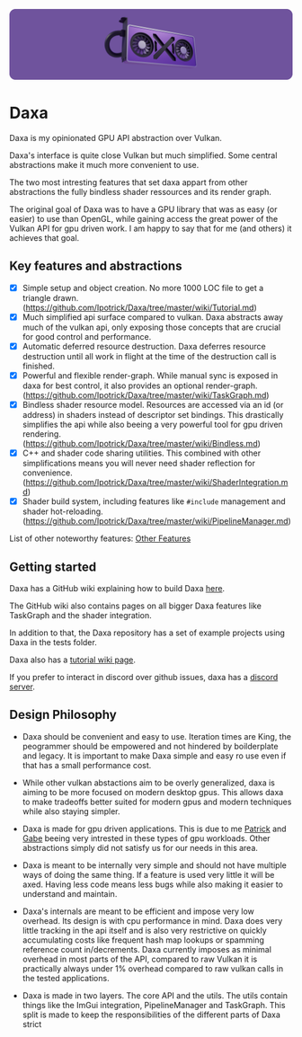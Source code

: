 <p align="center">
  <!-- <a href="https://github.com/Ipotrick/Daxa"> -->
    <img src="misc/daxa-logo.png" width="800" alt="Daxa logo">
  <!-- </a> -->
</p>

# Daxa

Daxa is my opinionated GPU API abstraction over Vulkan.

Daxa's interface is quite close Vulkan but much simplified. Some central abstractions make it much more convenient to use. 

The two most intresting features that set daxa appart from other abstractions the fully bindless shader ressources and its render graph.

The original goal of Daxa was to have a GPU library that was as easy (or easier) to use than OpenGL, while gaining access the great power of the Vulkan API for gpu driven work.
I am happy to say that for me (and others) it achieves that goal.

## Key features and abstractions
- [x] Simple setup and object creation. No more 1000 LOC file to get a triangle drawn. (https://github.com/Ipotrick/Daxa/tree/master/wiki/Tutorial.md)
- [x] Much simplified api surface compared to vulkan. Daxa abstracts away much of the vulkan api, only exposing those concepts that are crucial for good control and performance.
- [x] Automatic deferred resource destruction. Daxa deferres resource destruction until all work in flight at the time of the destruction call is finished.
- [x] Powerful and flexible render-graph. While manual sync is exposed in daxa for best control, it also provides an optional render-graph. (https://github.com/Ipotrick/Daxa/tree/master/wiki/TaskGraph.md)
- [x] Bindless shader resource model. Resources are accessed via an id (or address) in shaders instead of descriptor set bindings. This drastically simplifies the api while also beeing a very powerful tool for gpu driven rendering. (https://github.com/Ipotrick/Daxa/tree/master/wiki/Bindless.md)
- [x] C++ and shader code sharing utilities. This combined with other simplifications means you will never need shader reflection for convenience. (https://github.com/Ipotrick/Daxa/tree/master/wiki/ShaderIntegration.md)
- [x] Shader build system, including features like `#include` management and shader hot-reloading. (https://github.com/Ipotrick/Daxa/tree/master/wiki/PipelineManager.md)
      
List of other noteworthy features: [Other Features](https://github.com/Ipotrick/Daxa/tree/master/wiki/Features.md)

## Getting started

Daxa has a GitHub wiki explaining how to build Daxa [here](https://github.com/Ipotrick/Daxa/tree/master/wiki/Building).

The GitHub wiki also contains pages on all bigger Daxa features like TaskGraph and the shader integration.

In addition to that, the Daxa repository has a set of example projects using Daxa in the tests folder.

Daxa also has a [tutorial wiki page](https://github.com/Ipotrick/Daxa/tree/master/wiki/Tutorial.md).

If you prefer to interact in discord over github issues, daxa has a [discord server](
https://discord.gg/MJPJvZ4FK5).

## Design Philosophy

- Daxa should be convenient and easy to use. Iteration times are King, the peogrammer should be empowered and not hindered by boilderplate and legacy. It is important to make Daxa simple and easy ro use even if that has a small performance cost.

- While other vulkan abstactions aim to be overly generalized, daxa is aiming to be more focused on modern desktop gpus. This allows daxa to make tradeoffs better suited for modern gpus and modern techniques while also staying simpler.

- Daxa is made for gpu driven applications. This is due to me [Patrick](https://www.github.com/Ipotrick) and [Gabe](https://www.github.com/GabeRundlett) beeing very intrested in these types of gpu workloads. Other abstractions simply did not satisfy us for our needs in this area.

- Daxa is meant to be internally very simple and should not have multiple ways of doing the same thing. If a feature is used very little it will be axed. Having less code means less bugs while also making it easier to understand and maintain.

- Daxa's internals are meant to be efficient and impose very low overhead. Its design is with cpu performance in mind. Daxa does very little tracking in the api itself and is also very restrictive on quickly accumulating costs like frequent hash map lookups or spamming reference count in/decrements.
Daxa currently imposes as minimal overhead in most parts of the API, compared to raw Vulkan it is practically always under 1% overhead compared to raw vulkan calls in the tested applications.

- Daxa is made in two layers. The core API and the utils. The utils contain things like the ImGui integration, PipelineManager and TaskGraph. This split is made to keep the responsibilities of the different parts of Daxa strict
